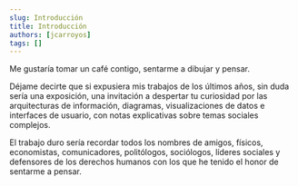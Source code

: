 ```yaml
---
slug: Introducción
title: Introducción
authors: [jcarroyos]
tags: []
---
```


Me gustaría tomar un café contigo, sentarme a dibujar y pensar.

Déjame decirte que si expusiera mis trabajos de los últimos años, sin duda sería una exposición, una invitación a despertar tu curiosidad por las arquitecturas de información, diagramas, visualizaciones de datos e interfaces de usuario, con notas explicativas sobre temas sociales complejos.

El trabajo duro sería recordar todos los nombres de amigos, físicos, economistas, comunicadores, politólogos, sociólogos, líderes sociales y defensores de los derechos humanos con los que he tenido el honor de sentarme a pensar.
